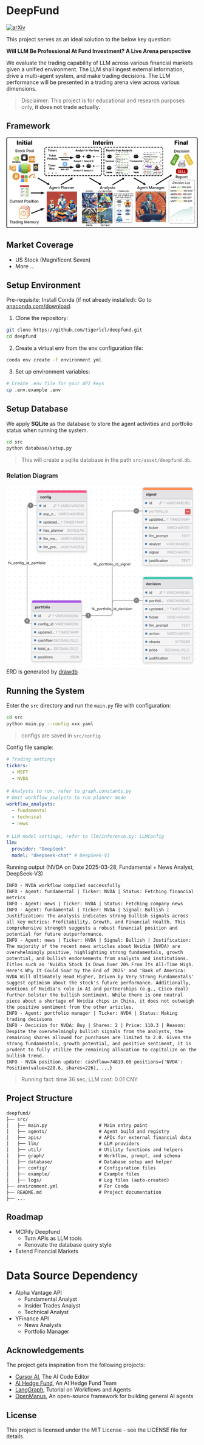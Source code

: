 # DeepFund

[![arXiv](https://img.shields.io/badge/arXiv-2503.18313-<COLOR>.svg)](https://arxiv.org/abs/2503.18313)

This project serves as an ideal solution to the below key question:

**Will LLM Be Professional At Fund Investment? A Live Arena perspective**

We evaluate the trading capability of LLM across various financial markets given a unified environment. The LLM shall ingest external information, drive a multi-agent system, and make trading decisions. The LLM performance will be presented in a trading arena view across various dimensions. 


> Disclaimer: This project is for educational and research purposes only, **it does not trade actually.**

## Framework
![Framework](./image/framework.png)


## Market Coverage
- US Stock (Magnificent Seven)
- More ...

## Setup Environment
Pre-requisite: Install Conda (if not already installed): Go to [anaconda.com/download](https://www.anaconda.com/download/).

1. Clone the repository:
```bash
git clone https://github.com/tigerlcl/deepfund.git
cd deepfund
```

2. Create a virtual env from the env configuration file:
```bash
conda env create -f environment.yml
```

3. Set up environment variables:
```bash
# Create .env file for your API keys
cp .env.example .env
```

## Setup Database
We apply **SQLite** as the database to store the agent activities and portfolio status when running the system.

```bash
cd src
python database/setup.py
```
> This will create a sqlite database in the path `src/asset/deepfund.db`.

### Relation Diagram
![DeepFund ERD](./image/DeepFund_ERD.png)
ERD is generated by [drawdb](https://drawdb.app/)


## Running the System
Enter the `src` directory and run the `main.py` file with configuration:
```bash
cd src
python main.py --config xxx.yaml
```
> configs are saved in `src/config`

Config file sample:
```yaml
# Trading settings
tickers:
  - MSFT
  - NVDA

# Analysts to run, refer to graph.constants.py
# Omit workflow_analysts to run planner mode
workflow_analysts:
  - fundamental
  - technical
  - news

# LLM model settings, refer to llm/inference.py: LLMConfig
llm:
  provider: "DeepSeek" 
  model: "deepseek-chat" # DeepSeek-V3
```

Running output (NVDA on Date 2025-03-28, Fundamental + News Analyst, DeepSeek-V3)
```log
INFO - NVDA workflow compiled successfully
INFO - Agent: fundamental | Ticker: NVDA | Status: Fetching financial metrics
INFO - Agent: news | Ticker: NVDA | Status: Fetching company news
INFO - Agent: fundamental | Ticker: NVDA | Signal: Bullish | Justification: The analysis indicates strong bullish signals across all key metrics: Profitability, Growth, and Financial Health. This comprehensive strength suggests a robust financial position and potential for future outperformance.
INFO - Agent: news | Ticker: NVDA | Signal: Bullish | Justification: The majority of the recent news articles about Nvidia (NVDA) are overwhelmingly positive, highlighting strong fundamentals, growth potential, and bullish endorsements from analysts and institutions. Titles such as 'Nvidia Stock Is Down Over 20% From Its All-Time High. Here's Why It Could Soar by the End of 2025' and 'Bank of America: NVDA Will Ultimately Head Higher, Driven by Very Strong Fundamentals' suggest optimism about the stock's future performance. Additionally, mentions of Nvidia's role in AI and partnerships (e.g., Cisco deal) further bolster the bullish sentiment. While there is one neutral piece about a shortage of Nvidia chips in China, it does not outweigh the positive sentiment from the other articles.
INFO - Agent: portfolio manager | Ticker: NVDA | Status: Making trading decisions
INFO - Decision for NVDA: Buy | Shares: 2 | Price: 110.3 | Reason: Despite the overwhelmingly bullish signals from the analysts, the remaining shares allowed for purchases are limited to 2.0. Given the strong fundamentals, growth potential, and positive sentiment, it is prudent to fully utilize the remaining allocation to capitalize on the bullish trend.
INFO - NVDA position update: cashflow=74819.08 positions={'NVDA': Position(value=220.6, shares=226), ...}
```
> Running fact: time 36 sec, LLM cost: 0.01 CNY

## Project Structure 
```
deepfund/
├── src/
│   ├── main.py                   # Main entry point
│   ├── agents/                   # Agent build and registry
│   ├── apis/                     # APIs for external financial data
│   ├── llm/                      # LLM providers
│   ├── util/                     # Utility functions and helpers
│   ├── graph/                    # Workflow, prompt, and schema
│   ├── database/                 # Database setup and helper
│   ├── config/                   # Configuration files
│   ├── example/                  # Example files
│   ├── logs/                     # Log files (auto-created)
├── environment.yml               # For Conda
├── README.md                     # Project documentation
├── ...
```

## Roadmap
- MCPify Deepfund
  - Turn APIs as LLM tools
  - Renovate the database query style
- Extend Financial Markets


# Data Source Dependency
- Alpha Vantage API
  - Fundamental Analyst
  - Insider Trades Analyst
  - Technical Analyst
- YFinance API
  - News Analysts
  - Portfolio Manager


## Acknowledgements
The project gets inspiration from the following projects:
- [Cursor AI](https://www.cursor.com/), The AI Code Editor
- [AI Hedge Fund](https://github.com/virattt/ai-hedge-fund), An AI Hedge Fund Team
- [LangGraph](https://langchain-ai.github.io/langgraph/tutorials/workflows), Tutorial on Workflows and Agents
- [OpenManus](https://github.com/mannaandpoem/OpenManus), An open-source framework for building general AI agents


## License
This project is licensed under the MIT License - see the LICENSE file for details.
